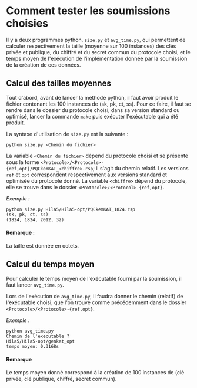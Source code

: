 # Comment tester les soumissions choisies

Il y a deux programmes python, `size.py` et `avg_time.py`, qui permettent de calculer respectivement la taille (moyenne sur 100 instances) des clés privée et
publique, du chiffré et du secret commun du protocole choisi, et le temps moyen de l'exécution de l'implémentation donnée par la soumission de la création
de ces données.



## Calcul des tailles moyennes


Tout d'abord, avant de lancer la méthode python, il faut avoir produit le fichier contenant les 100 instances de (sk, pk, ct, ss). Pour ce faire, il faut se rendre dans le dossier du protocole choisi, dans sa version standard ou optimisé, lancer la commande `make` puis exécuter l'exécutable qui a été produit.

La syntaxe d'utilisation de `size.py` est la suivante :
```
python size.py <Chemin du fichier>
```

La variable `<Chemin du fichier>` dépend du protocole choisi et se présente sous la forme `<Protocole>/<Protocole>-{ref,opt}/PQCkemKAT_<chiffre>.rsp`; il s'agit du chemin relatif. Les
versions `ref` et `opt` correspondent respectivement aux versions standard et optimisée du protocole donné. La variable `<chiffre>` dépend du protocole, elle se trouve dans le dossier `<Protocole>/<Protocol>-{ref,opt}`.

*Exemple :*
```
python size.py Hila5/Hila5-opt/PQCkemKAT_1824.rsp
(sk, pk, ct, ss)
(1824, 1824, 2012, 32)
```
#### Remarque :
La taille est donnée en octets.

## Calcul du temps moyen

Pour calculer le temps moyen de l'exécutable fourni par la soumission, il faut lancer `avg_time.py`.

Lors de l'exécution de `avg_time.py`, il faudra donner le chemin (relatif) de l'exécutable choisi, que l'on trouve comme précédemment dans le dossier
`<Protocole>/<Protocole>-{ref,opt}`.

*Exemple :*
```
python avg_time.py
Chemin de l'executable ?
Hila5/Hila5-opt/genkat_opt
temps moyen: 0.3168s
```

#### Remarque
Le temps moyen donné correspond à la création de 100 instances de (clé privée, clé publique, chiffré, secret commun).
